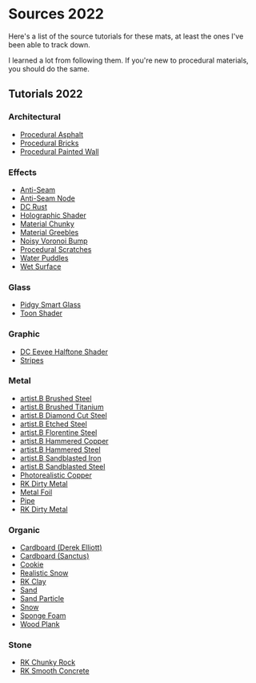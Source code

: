 # Sources 2022

Here's a list of the source tutorials for these mats, at least the ones I've been able to track down.

I learned a lot from following them. If you're new to procedural materials, you should do the same.

## Tutorials 2022

### Architectural

* [Procedural Asphalt]()
* [Procedural Bricks](https://www.instagram.com/reel/CZQ_7CBr0Hf/)
* [Procedural Painted Wall]()

### Effects

* [Anti-Seam]()
* [Anti-Seam Node]()
* [DC Rust](https://www.youtube.com/watch?v=WrrTsCQ6AD4)
* [Holographic Shader](https://www.youtube.com/watch?v=0Kpx21jcte0)
* [Material Chunky](https://www.youtube.com/watch?v=QLgsUih74UU)
* [Material Greebles](https://www.youtube.com/watch?v=QLgsUih74UU)
* [Noisy Voronoi Bump]()
* [Procedural Scratches](https://www.youtube.com/watch?v=cnjtFfz5OLg)
* [Water Puddles]()
* [Wet Surface]()

### Glass

* [Pidgy Smart Glass]()
* [Toon Shader](https://www.youtube.com/watch?v=CQqONwef83s)

### Graphic

* [DC Eevee Halftone Shader](https://www.youtube.com/watch?v=dRP1DqShceM)
* [Stripes]()

### Metal

* [artist.B Brushed Steel](https://www.youtube.com/watch?v=o0zm9ocmIaI)
* [artist.B Brushed Titanium](https://www.youtube.com/watch?v=ofeFJFCq1OE)
* [artist.B Diamond Cut Steel](https://www.youtube.com/watch?v=o0zm9ocmIaI)
* [artist.B Etched Steel](https://www.youtube.com/watch?v=o0zm9ocmIaI)
* [artist.B Florentine Steel](https://www.youtube.com/watch?v=o0zm9ocmIaI)
* [artist.B Hammered Copper](https://www.youtube.com/watch?v=ofeFJFCq1OE)
* [artist.B Hammered Steel](https://www.youtube.com/watch?v=o0zm9ocmIaI)
* [artist.B Sandblasted Iron](https://www.youtube.com/watch?v=ofeFJFCq1OE)
* [artist.B Sandblasted Steel](https://www.youtube.com/watch?v=o0zm9ocmIaI)
* [Photorealistic Copper](https://www.youtube.com/watch?v=KqM0LTO70RE)
* [RK Dirty Metal](https://www.youtube.com/watch?v=uqfcV56SHMc)
* [Metal Foil](https://www.youtube.com/watch?v=MEkKfXwpZcs)
* [Pipe](https://www.youtube.com/watch?v=m2KPMqDI7bg&t=77s)
* [RK Dirty Metal](https://www.youtube.com/watch?v=MjM16FUMOKM)

### Organic

* [Cardboard (Derek Elliott)](https://www.youtube.com/watch?v=O1em_ijMvUk&t=10s)
* [Cardboard (Sanctus)](https://www.youtube.com/watch?v=9C6zl0kdVzw)
* [Cookie](https://www.youtube.com/watch?v=VNluiXnmi-8)
* [Realistic Snow](https://www.youtube.com/watch?v=fcDFntILn0M&t=15s)
* [RK Clay](https://www.youtube.com/watch?v=eYw5sbF5bhU)
* [Sand](https://www.youtube.com/watch?v=MjM16FUMOKM)
* [Sand Particle](https://www.youtube.com/watch?v=MjM16FUMOKM)
* [Snow]()
* [Sponge Foam](https://www.youtube.com/watch?v=m2KPMqDI7bg&t=77s)
* [Wood Plank](https://www.youtube.com/watch?v=CHxelgYdBaI&t=46s)

### Stone

* [RK Chunky Rock](https://www.youtube.com/watch?v=xWT_7jUTW4Q)
* [RK Smooth Concrete](https://www.youtube.com/watch?v=uCyUt1Jaufk)

